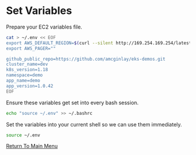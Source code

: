 # Set Variables

Prepare your EC2 variables file.

```bash
cat > ~/.env << EOF
export AWS_DEFAULT_REGION=$(curl --silent http://169.254.169.254/latest/meta-data/placement/region)
export AWS_PAGER=""

github_public_repo=https://github.com/amcginlay/eks-demos.git             # if you fork this repo, change this!
cluster_name=dev
k8s_version=1.18
namespace=demo
app_name=demo
app_version=1.0.42
EOF
```

Ensure these variables get set into every bash session.

```bash
echo "source ~/.env" >> ~/.bashrc
```

Set the variables into your current shell so we can use them immediately.

```bash
source ~/.env
```

[Return To Main Menu](../README.md)
